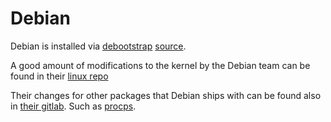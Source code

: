 # Debian

Debian is installed via [debootstrap](https://wiki.debian.org/Debootstrap)
[source](https://salsa.debian.org/installer-team/debootstrap).

A good amount of modifications to the kernel by the Debian team can be found in
their [linux repo](https://salsa.debian.org/kernel-team/linux/-/tree/master/debian/patches/debian)

Their changes for other packages that Debian ships with can be found also in
[their gitlab](https://salsa.debian.org/debian/). Such as
[procps](https://salsa.debian.org/debian/procps).
